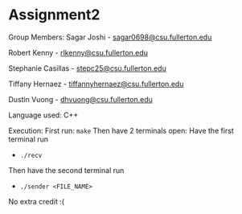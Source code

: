# Assignment2
Group Members: 
Sagar Joshi - sagar0698@csu.fullerton.edu 

Robert Kenny - rlkenny@csu.fullerton.edu 

Stephanie Casillas - stepc25@csu.fullerton.edu 

Tiffany Hernaez - tiffannyhernaez@csu.fullerton.edu 

Dustin Vuong - dhvuong@csu.fullerton.edu

Language used: C++

Execution:
First run: `make`
Then have 2 terminals open:
Have the first terminal run
* `./recv`

Then have the second terminal run
* `./sender <FILE_NAME>`

No extra credit :(
